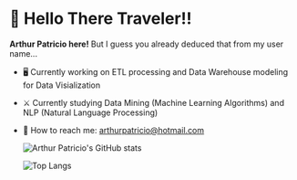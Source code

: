 # 🚙 Hello There Traveler!!

**Arthur Patricio here!** But I guess you already deduced that from my user name...

- 🖥 Currently working on ETL processing and Data Warehouse modeling for Data Visialization <br />

- ⚔ Currently studying Data Mining (Machine Learning Algorithms) and NLP (Natural Language Processing) <br />

- 📧 How to reach me: <arthurpatricio@hotmail.com>


  ![Arthur Patricio's GitHub stats](https://github-readme-stats.vercel.app/api?username=ArthurPatricio&show_icons=True&theme=radical) <br />
  
  ![Top Langs](https://github-readme-stats.vercel.app/api/top-langs/?username=ArthurPatricio&theme=radical)
